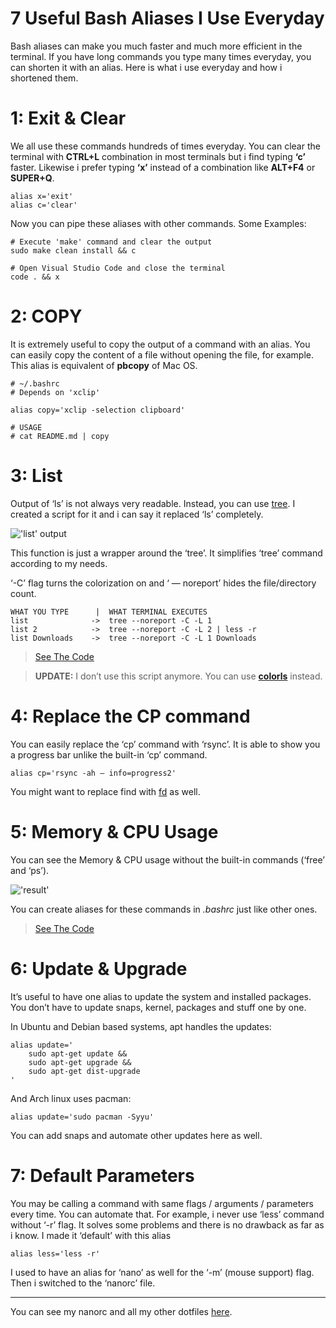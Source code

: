 # 7 Useful Bash Aliases I Use Everyday

Bash aliases can make you much faster and much more efficient in the terminal. If you have long commands you type many times everyday, you can shorten it with an alias. Here is what i use everyday and how i shortened them.

# 1: Exit & Clear

We all use these commands hundreds of times everyday. You can clear the terminal with **CTRL+L** combination in most terminals but i find typing **‘c’** faster. Likewise i prefer typing **‘x’** instead of a combination like **ALT+F4** or **SUPER+Q**.

```
alias x='exit'
alias c='clear'
```

Now you can pipe these aliases with other commands. Some Examples:

```
# Execute 'make' command and clear the output
sudo make clean install && c

# Open Visual Studio Code and close the terminal
code . && x
```

# 2: COPY

It is extremely useful to copy the output of a command with an alias. You can easily copy the content of a file without opening the file, for example. This alias is equivalent of **pbcopy** of Mac OS.

```
# ~/.bashrc
# Depends on 'xclip'

alias copy='xclip -selection clipboard'

# USAGE
# cat README.md | copy
```

# 3: List

Output of ‘ls’ is not always very readable. Instead, you can use [tree](https://www.google.com/url?sa=t&rct=j&q=&esrc=s&source=web&cd=&ved=2ahUKEwjZvoPgvcPsAhV-VBUIHQduCQ0QFjACegQIARAC&url=https%3A%2F%2Flinux.die.net%2Fman%2F1%2Ftree&usg=AOvVaw0W9o0nkqWRF3gbZq21Ytkc). I created a script for it and i can say it replaced ‘ls’ completely.

!['list' output](/blog/useful-bash-aliases1.webp)

This function is just a wrapper around the ‘tree’. It simplifies ‘tree’ command according to my needs.

‘-C’ flag turns the colorization on and ‘ — noreport’ hides the file/directory count.

```
WHAT YOU TYPE      |  WHAT TERMINAL EXECUTES
list              ->  tree --noreport -C -L 1
list 2            ->  tree --noreport -C -L 2 | less -r
list Downloads    ->  tree --noreport -C -L 1 Downloads
```

> [See The Code](https://gist.github.com/BerkinAKKAYA/e2a71a95fc71271a3288c069c159df8a)

> **UPDATE:** I don’t use this script anymore. You can use [**colorls**](https://github.com/athityakumar/colorls.git) instead.

# 4: Replace the CP command

You can easily replace the ‘cp’ command with ‘rsync’. It is able to show you a progress bar unlike the built-in ‘cp’ command.

```
alias cp='rsync -ah — info=progress2'
```

You might want to replace find with [fd](https://github.com/sharkdp/fd) as well.

# 5: Memory & CPU Usage

You can see the Memory & CPU usage without the built-in commands (‘free’ and ‘ps’).

!['result'](/blog/useful-bash-aliases2.webp)

You can create aliases for these commands in _.bashrc_ just like other ones.

> [See The Code](https://gist.github.com/BerkinAKKAYA/482c18ba82c47c3ae784e576bde6d1dd)

# 6: Update & Upgrade

It’s useful to have one alias to update the system and installed packages. You don’t have to update snaps, kernel, packages and stuff one by one.

In Ubuntu and Debian based systems, apt handles the updates:

```
alias update='
    sudo apt-get update &&
    sudo apt-get upgrade &&
    sudo apt-get dist-upgrade
'
```

And Arch linux uses pacman:

```
alias update='sudo pacman -Syyu'
```

You can add snaps and automate other updates here as well.

# 7: Default Parameters

You may be calling a command with same flags / arguments / parameters every time. You can automate that. For example, i never use ‘less’ command without ‘-r’ flag. It solves some problems and there is no drawback as far as i know. I made it ‘default’ with this alias

```
alias less='less -r'
```

I used to have an alias for ‘nano’ as well for the ‘-m’ (mouse support) flag. Then i switched to the ‘nanorc’ file.

---

You can see my nanorc and all my other dotfiles [here](https://github.com/BerkinAKKAYA/dotfiles/tree/main/config).
